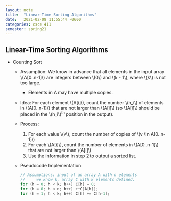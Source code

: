```yaml
---
layout: note
title:  "Linear-Time Sorting Algorithms"
date:   2021-02-08 11:55:44 -0600
categories: csce 411
semester: spring21
---
```


## Linear-Time Sorting Algorithms
- Counting Sort
  - Assumption: We know in advance that all elements in the input array \\(A[0..n-1]\\) are integers between \\(0\\) and \\(k - 1\\), where \\(k\\) is not too large.
    - Elements in A may have multiple copies.
  - Idea: For each element \\(A[i]\\), count the number \\(h_i\\) of elements in \\(A[0..n-1]\\) that are not larger than \\(A[i]\\) (so \\(A[i]\\) should be placed in the \\(h_i\\)<sup>th</sup> position in the output).
  - Process:
    1. For each value \\(v\\), count the number of copies of \\(v \in A[0..n-1]\\)
    2. For each \\(A[i]\\), count the number of elements in \\(A[0..n-1]\\) that are not larger than \\(A[i]\\)
    3. Use the information in step 2 to output a sorted list.
  - Pseudocode Implementation

    ```cpp
    // Assumptions: input of an array A with n elements
    //     we know k, array C with k elements defined.
    for (h = 0; h < k; h++) C[h] = 0;
    for (h = 0; h < n; h++) ++C[A[h]];
    for (h = 1; h < k; h++) C[h] += C[h-1];
    ```